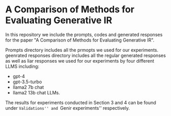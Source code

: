 # A Comparison of Methods for Evaluating Generative IR
In this repository we include the prompts, codes and generated responses for the paper "A Comparison of Methods for Evaluating Generative IR".

Prompts directory includes all the prmopts we used for our experiments.
geenrated responses directory includes all the regular generated responses as well as liar responses we used for our experiments by four different LLMS including:
- gpt-4
- gpt-3.5-turbo
- llama2 7b chat
- llama2 13b chat LLMs.

The results for experiments conducted in Section 3 and 4 can be found under ``Validations'' and ``Genir experiments'' respectively.
